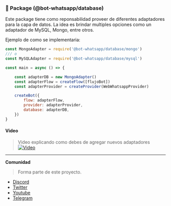 ### 🚀 Package (@bot-whatsapp/database)

Este package tiene como reponsabilidad proveer de diferentes adaptadores para la capa de datos. 
La idea es brindar multiples opciones como un adaptador de MySQL, Mongo, entre otros.

Ejemplo de como se implementaria:


```js
const MongoAdapter = require('@bot-whatsapp/database/mongo')
/// o
const MySQLAdapter = require('@bot-whatsapp/database/mysql')

const main = async () => {

    const adapterDB = new MongoAdapter()
    const adapterFlow = createFlow([flujoBot])
    const adapterProvider = createProvider(WebWhatsappProvider)

    createBot({
        flow: adapterFlow,
        provider: adapterProvider,
        database: adapterDB,
    })
}
```

#### Video

> Video explicando como debes de agregar nuevos adaptadores 
[![Video](https://i.imgur.com/DlxJIKV.gif)](https://youtu.be/Sjzkpg1OJuY)
---

**Comunidad**

> Forma parte de este proyecto.

-   [Discord](https://link.codigoencasa.com/DISCORD)
-   [Twitter](https://twitter.com/leifermendez)
-   [Youtube](https://www.youtube.com/watch?v=5lEMCeWEJ8o&list=PL_WGMLcL4jzWPhdhcUyhbFU6bC0oJd2BR)
-   [Telegram](https://t.me/leifermendez)

